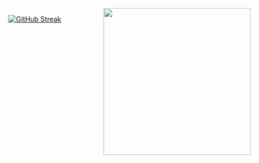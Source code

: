 <img src="https://github.com/Hernan404/Hernan404/assets/83614099/b91812a1-dac3-4ae7-8094-e383b22a5546" width="300" style="float:right; margin-right:10px;">




[![GitHub Streak](https://streak-stats.demolab.com?user=Hernan404&theme=gotham&exclude_days=Sun)](https://git.io/streak-stats)
